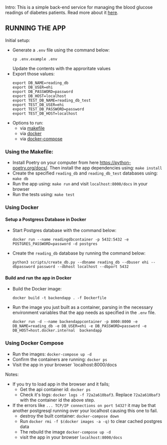 Intro: This is a simple back-end service for managing the blood glucose readings of diabetes patients. Read more about it [here](https://github.com/ehiaig/backend-technical-test/TASK.md).  
## RUNNING THE APP
Initial setup:
- Generate a `.env` file using the command below:
    ```
    cp .env.example .env
    ```
    Update the contents with the approritate values
- Export those values:
    ```
    export DB_NAME=reading_db
    export DB_USER=ehi
    export DB_PASSWORD=password 
    export DB_HOST=localhost 
    export TEST_DB_NAME=reading_db_test 
    export TEST_DB_USER=ehi 
    export TEST_DB_PASSWORD=password 
    export TEST_DB_HOST=localhost
    ```
- Options to run:
    - via [makefile](#using-the-Makefile)
    - via [docker](#using-docker)
    - via [docker-compose](#using-docker-compose)
### Using the Makefile:
- Install Poetry on your computer from here https://python-poetry.org/docs/. Then install the app dependencies using: `make install`
- Create the specified `reading_db` and `reading_db_test` databases using: `make db`
- Run the app using: `make run` and visit `localhost:8000/docs` in your browser
- Run the tests using: `make test`


### Using Docker
#### Setup a Postgress Database in Docker
- Start Postgres database with the command below:
    ```
    docker run --name readingdbcontainer -p 5432:5432 -e POSTGRES_PASSWORD=password -d postgres
    ```
- Create the `reading_db` database by running the command below:
    ```
    python3 scripts/create_db.py --dbname reading_db --dbuser ehi --dbpassword password --dbhost localhost --dbport 5432
    ```

#### Build and run the app in Docker
- Build the Docker image:
    ```
    docker build -t backendapp . -f Dockerfile
    ```

- Run the image you just built as a container, parsing in the necessary environment variables that the app needs as specified in the `.env` file.
    ```
    docker run -d --name backendappcontainer -p 8000:8000 -e DB_NAME=reading_db -e DB_USER=ehi -e DB_PASSWORD=password -e DB_HOST=host.docker.internal  backendapp
    ```


### Using Docker Compose
- Run the images: `docker-compose up -d`
- Confirm the containers are running: `docker ps`
- Visit the app in your browser `localhost:8000/docs

Notes: 
- If you try to load app in the browser and it fails;
    - Get the api container id: `docker ps`
    - Check it's logs: `docker logs -f 72a2a610baf3`. Replace `72a2a610baf3` with the container id the above step.
- If the errors like `... TCP/IP connections on port 5432?` it may be that  another postgresql running over your localhost causing this one to fail.
    - destroy the built container: `docker-compose down`
    - Run `docker rmi -f $(docker images -a -q)` to clear cached postgres data
    - The rebuild the image `docker-compose up -d`
    - visit the app in your browser `localhost:8000/docs`

